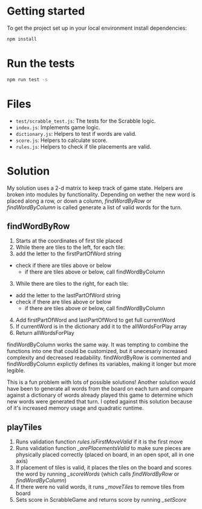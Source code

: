 # Getting started

To get the project set up in your local environment install dependencies:

```bash
npm install
```

# Run the tests

```bash
npm run test -s
```

# Files

- `test/scrabble_test.js`: The tests for the Scrabble logic.
- `index.js`: Implements game logic.
- `dictionary.js`: Helpers to test if words are valid.
- `score.js`: Helpers to calculate score.
- `rules.js`: Helpers to check if tile placements are valid.


# Solution

My solution uses a 2-d matrix to keep track of game state. Helpers are broken into modules by functionality. Depending on wether the new word is placed along a row, or down a column, *findWordByRow* or *findWordByColumn*  is called generate a list of valid words for the turn.


## findWordByRow
1. Starts at the coordinates of first tile placed
2. While there are tiles to the left, for each tile:
  1. add the letter to the firstPartOfWord string
  * check if there are tiles above or below
    * if there are tiles above or below, call findWordByColumn
3. While there are tiles to the right, for each tile:
  * add the letter to the lastPartOfWord string
  * check if there are tiles above or below
    * if there are tiles above or below, call findWordByColumn
4. Add firstPartOfWord and lastPartOfWord to get full currentWord
5. If currentWord is in the dictionary add it to the allWordsForPlay array
6. Return allWordsForPlay

findWordByColumn works the same way. It was tempting to combine the functions into one that could be customized, but it unecesariy increased complexity and decreased readability. findWordByRow is commented and findWordByColumn explictly defines its variables, making it longer but more legible.

This is a fun problem with lots of possible solutions! Another solution would have been to generate all words from the board on each turn and compare against a dictionary of words already played this game to determine which new words were generated that turn. I opted against this solution because of it's increased memory usage and quadratic runtime.

## playTiles
1. Runs validation function *rules.isFirstMoveValid* if it is the first move
2. Runs validation function *_arePlacementsValid* to make sure pieces are physically placed correctly (placed on board, in an open spot, all in one axis)
3. If placement of tiles is valid, it places the tiles on the board and scores the word by running *_scoreWords* (which calls *findWordByRow* or *findWordByColumn*)
4. If there were no valid words, it runs *_moveTiles* to remove tiles from board
5. Sets score in ScrabbleGame and returns score by running *_setScore*
